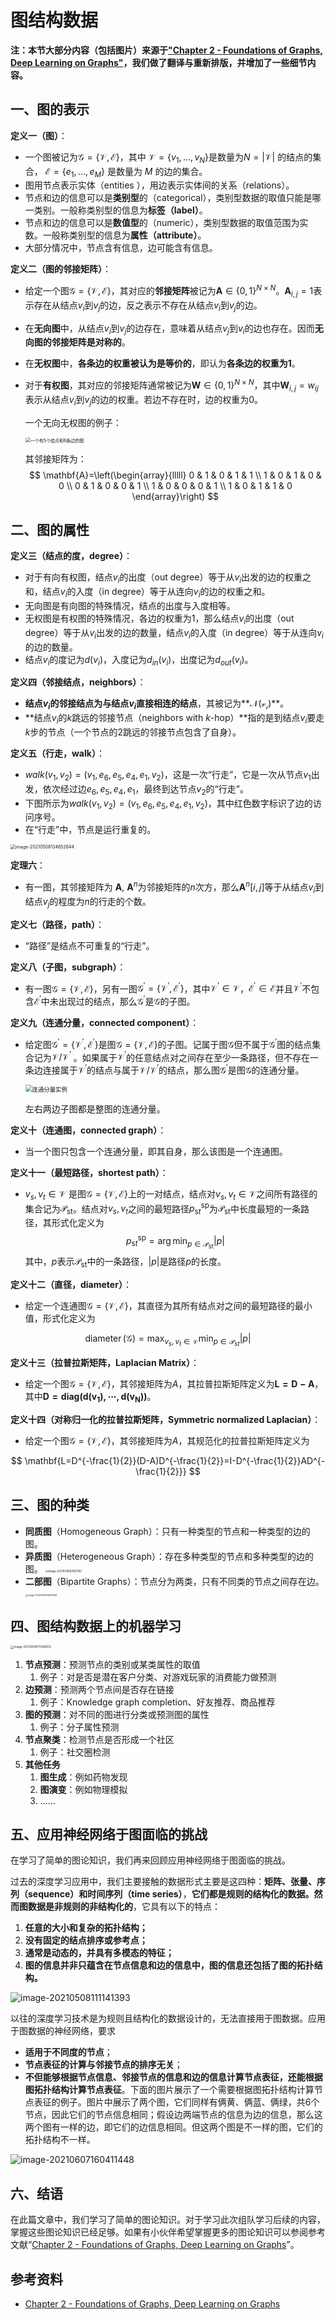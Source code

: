 # 图结构数据

**注：本节大部分内容（包括图片）来源于["Chapter 2 - Foundations of Graphs, Deep Learning on Graphs"](https://cse.msu.edu/~mayao4/dlg_book/chapters/chapter2.pdf)，我们做了翻译与重新排版，并增加了一些细节内容。**

## 一、图的表示

**定义一（图）**：

- 一个图被记为$\mathcal{G}=\{\mathcal{V}, \mathcal{E}\}$，其中 $\mathcal{V}=\left\{v_{1}, \ldots, v_{N}\right\}$是数量为$N=|\mathcal{V}|$ 的结点的集合， $\mathcal{E}=\left\{e_{1}, \ldots, e_{M}\right\}$ 是数量为 $M$ 的边的集合。
- 图用节点表示实体（entities ），用边表示实体间的关系（relations）。
- 节点和边的信息可以是**类别型**的（categorical），类别型数据的取值只能是哪一类别。一般称类别型的信息为**标签（label）**。
- 节点和边的信息可以是**数值型**的（numeric），类别型数据的取值范围为实数。一般称类别型的信息为**属性（attribute）**。
- 大部分情况中，节点含有信息，边可能含有信息。

**定义二（图的邻接矩阵）**：

- 给定一个图$\mathcal{G}=\{\mathcal{V}, \mathcal{E}\}$，其对应的**邻接矩阵**被记为$\mathbf{A} \in\{0,1\}^{N \times N}$。$\mathbf{A}_{i, j}=1$表示存在从结点$v_i$到$v_j$的边，反之表示不存在从结点$v_i$到$v_j$的边。

- 在**无向图**中，从结点$v_i$到$v_j$的边存在，意味着从结点$v_j$到$v_i$的边也存在。因而**无向图的邻接矩阵是对称的**。

- 在**无权图**中，**各条边的权重被认为是等价的**，即认为**各条边的权重为$1$**。

- 对于**有权图**，其对应的邻接矩阵通常被记为$\mathbf{W} \in\{0,1\}^{N \times N}$，其中$\mathbf{W}_{i, j}=w_{ij}$表示从结点$v_i$到$v_j$的边的权重。若边不存在时，边的权重为$0$。
	

	一个无向无权图的例子：

	<img src="images/image-20210508113257888.png" alt="一个有5个结点和6条边的图" title="一个有5个结点和6条边的图" style="zoom:50%;" />
  
  其邻接矩阵为：
  $$
  \mathbf{A}=\left(\begin{array}{lllll}
    0 & 1 & 0 & 1 & 1 \\
    1 & 0 & 1 & 0 & 0 \\
    0 & 1 & 0 & 0 & 1 \\
    1 & 0 & 0 & 0 & 1 \\
    1 & 0 & 1 & 1 & 0
    \end{array}\right)
  $$

## 二、图的属性

**定义三（结点的度，degree）**：

- 对于有向有权图，结点$v_i$的出度（out degree）等于从$v_i$出发的边的权重之和，结点$v_i$的入度（in degree）等于从连向$v_i$的边的权重之和。
- 无向图是有向图的特殊情况，结点的出度与入度相等。
- 无权图是有权图的特殊情况，各边的权重为$1$，那么结点$v_i$的出度（out degree）等于从$v_i$出发的边的数量，结点$v_i$的入度（in degree）等于从连向$v_i$的边的数量。
- 结点$v_i$的度记为$d(v_i)$，入度记为$d_{in}(v_i)$，出度记为$d_{out}(v_i)$。

**定义四（邻接结点，neighbors）**：

- **结点$v_i$的邻接结点为与结点$v_i$直接相连的结点**，其被记为**$\mathcal{N(v_i)}$**。
- **结点$v_i$的$k$跳远的邻接节点（neighbors with $k$-hop）**指的是到结点$v_i$要走$k$步的节点（一个节点的$2$跳远的邻接节点包含了自身）。

**定义五（行走，walk）**：

- $walk(v_1, v_2) = (v_1, e_6,e_5,e_4,e_1,v_2)$，这是一次“行走”，它是一次从节点$v_1$出发，依次经过边$e_6,e_5,e_4,e_1$，最终到达节点$v_2$的“行走”。
- 下图所示为$walk(v_1, v_2) = (v_1, e_6,e_5,e_4,e_1,v_2)$，其中红色数字标识了边的访问序号。
- 在“行走”中，节点是运行重复的。

<img src="images/image-20210508134652644.png" alt="image-20210508134652644" style="zoom:50%;" />

**定理六**：

- 有一图，其邻接矩阵为 $\mathbf{A}$, $\mathbf{A}^{n}$为邻接矩阵的$n$次方，那么$\mathbf{A}^{n}[i,j]$等于从结点$v_i$到结点$v_j$的程度为$n$的行走的个数。

**定义七（路径，path）**：

- “路径”是结点不可重复的“行走”。

**定义八（子图，subgraph）**：

- 有一图$\mathcal{G}=\{\mathcal{V}, \mathcal{E}\}$，另有一图$\mathcal{G}^{\prime}=\{\mathcal{V}^{\prime}, \mathcal{E}^{\prime}\}$，其中$\mathcal{V}^{\prime} \in \mathcal{V}$，$\mathcal{E}^{\prime} \in \mathcal{E}$并且$\mathcal{V}^{\prime}$不包含$\mathcal{E}^{\prime}$中未出现过的结点，那么$\mathcal{G}^{\prime}$是$\mathcal{G}$的子图。

**定义九（连通分量，connected component）**：

- 给定图$\mathcal{G}^{\prime}=\{\mathcal{V}^{\prime}, \mathcal{E}^{\prime}\}$是图$\mathcal{G}=\{\mathcal{V}, \mathcal{E}\}$的子图。记属于图$\mathcal{G}$但不属于$\mathcal{G}^{\prime}$图的结点集合记为$\mathcal{V}/\mathcal{V}^{\prime}$ 。如果属于$\mathcal{V}^{\prime}$的任意结点对之间存在至少一条路径，但不存在一条边连接属于$\mathcal{V}^{\prime}$的结点与属于$\mathcal{V}/\mathcal{V}^{\prime}$的结点，那么图$\mathcal{G}^{\prime}$是图$\mathcal{G}$的连通分量。

    <img src="images/image-20210508145204864.png" alt="连通分量实例" title="连通分量实例" style="zoom: 67%;" />

    左右两边子图都是整图的连通分量。

**定义十（连通图，connected graph）**：

- 当一个图只包含一个连通分量，即其自身，那么该图是一个连通图。

**定义十一（最短路径，shortest path）**：

- $v_{s}, v_{t} \in \mathcal{V}$ 是图$\mathcal{G}=\{\mathcal{V}, \mathcal{E}\}$上的一对结点，结点对$v_{s}, v_{t} \in \mathcal{V}$之间所有路径的集合记为$\mathcal{P}_{\mathrm{st}}$。结点对$v_{s}, v_{t}$之间的最短路径$p_{\mathrm{s} t}^{\mathrm{sp}}$为$\mathcal{P}_{\mathrm{st}}$中长度最短的一条路径，其形式化定义为
    $$
    p_{\mathrm{s} t}^{\mathrm{sp}}=\arg \min _{p \in \mathcal{P}_{\mathrm{st}}}|p|
    $$
    其中，$p$表示$\mathcal{P}_{\mathrm{st}}$中的一条路径，$|p|$是路径$p$的长度。

**定义十二（直径，diameter）**：

- 给定一个连通图$\mathcal{G}=\{\mathcal{V}, \mathcal{E}\}$，其直径为其所有结点对之间的最短路径的最小值，形式化定义为

$$
\operatorname{diameter}(\mathcal{G})=\max _{v_{s}, v_{t} \in \mathcal{V}} \min _{p \in \mathcal{P}_{s t}}|p|
$$

**定义十三（拉普拉斯矩阵，Laplacian Matrix）**：

- 给定一个图$\mathcal{G}=\{\mathcal{V}, \mathcal{E}\}$，其邻接矩阵为$A$，其拉普拉斯矩阵定义为$\mathbf{L=D-A}$，其中$\mathbf{D=diag(d(v_1), \cdots, d(v_N))}$。

**定义十四（对称归一化的拉普拉斯矩阵，Symmetric normalized Laplacian）**：

- 给定一个图$\mathcal{G}=\{\mathcal{V}, \mathcal{E}\}$，其邻接矩阵为$A$，其规范化的拉普拉斯矩阵定义为

$$
\mathbf{L=D^{-\frac{1}{2}}(D-A)D^{-\frac{1}{2}}=I-D^{-\frac{1}{2}}AD^{-\frac{1}{2}}}
$$

## 三、图的种类

- **同质图**（Homogeneous Graph）：只有一种类型的节点和一种类型的边的图。
- **异质图**（Heterogeneous Graph）：存在多种类型的节点和多种类型的边的图。
  <img src="images/image-20210516164150162.png" alt="image-20210516164150162" style="zoom:30%;" />
- **二部图**（Bipartite Graphs）：节点分为两类，只有不同类的节点之间存在边。
  <img src="images/image-20210516164400658.png" alt="image-20210516164400658" style="zoom:25%;" />

## 四、图结构数据上的机器学习

<img src="images/image-20210508171206912.png" alt="image-20210508171206912" style="zoom: 33%;" />

1. **节点预测**：预测节点的类别或某类属性的取值
   1. 例子：对是否是潜在客户分类、对游戏玩家的消费能力做预测
2. **边预测**：预测两个节点间是否存在链接
   1. 例子：Knowledge graph completion、好友推荐、商品推荐
3. **图的预测**：对不同的图进行分类或预测图的属性
   1. 例子：分子属性预测
4. **节点聚类**：检测节点是否形成一个社区
   1. 例子：社交圈检测
5. **其他任务**
   1. **图生成**：例如药物发现
   2. **图演变**：例如物理模拟
   3. ……

## 五、应用神经网络于图面临的挑战

在学习了简单的图论知识，我们再来回顾应用神经网络于图面临的挑战。

过去的深度学习应用中，我们主要接触的数据形式主要是这四种：**矩阵、张量、序列（sequence）和时间序列（time series）**，**它们都是规则的结构化的数据。然而图数据是非规则的非结构化的**，它具有以下的特点：

1. **任意的大小和复杂的拓扑结构；**
2. **没有固定的结点排序或参考点；**
3. **通常是动态的，并具有多模态的特征；**
4. **图的信息并非只蕴含在节点信息和边的信息中，图的信息还包括了图的拓扑结构。**

![image-20210508111141393](images/image-20210508111141393-1622014310446.png)

以往的深度学习技术是为规则且结构化的数据设计的，无法直接用于图数据。应用于图数据的神经网络，要求

- **适用于不同度的节点**；
- **节点表征的计算与邻接节点的排序无关**；
- **不但能够根据节点信息、邻接节点的信息和边的信息计算节点表征，还能根据图拓扑结构计算节点表征**。下面的图片展示了一个需要根据图拓扑结构计算节点表征的例子。图片中展示了两个图，它们同样有俩黄、俩蓝、俩绿，共6个节点，因此它们的节点信息相同；假设边两端节点的信息为边的信息，那么这两个图有一样的边，即它们的边信息相同。但这两个图是不一样的图，它们的拓扑结构不一样。



![image-20210607160411448](images/image-20210607160411448.png)

## 六、结语

在此篇文章中，我们学习了简单的图论知识。对于学习此次组队学习后续的内容，掌握这些图论知识已经足够。如果有小伙伴希望掌握更多的图论知识可以参阅参考文献“[Chapter 2 - Foundations of Graphs, Deep Learning on Graphs](https://cse.msu.edu/~mayao4/dlg_book/chapters/chapter2.pdf)”。

## 参考资料

- [Chapter 2 - Foundations of Graphs, Deep Learning on Graphs](https://cse.msu.edu/~mayao4/dlg_book/chapters/chapter2.pdf)

